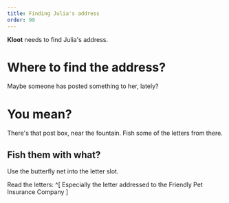 ```yaml
---
title: Finding Julia's address
order: 99
---
```


**Kloot** needs to find Julia's address.

# Where to find the address?
Maybe someone has posted something to her, lately?

# You mean?
There's that post box, near the fountain. Fish some of the letters from there.

## Fish them with what?
Use the butterfly net into the letter slot.

Read the letters: ^[ Especially the letter addressed to the Friendly Pet Insurance Company ]
